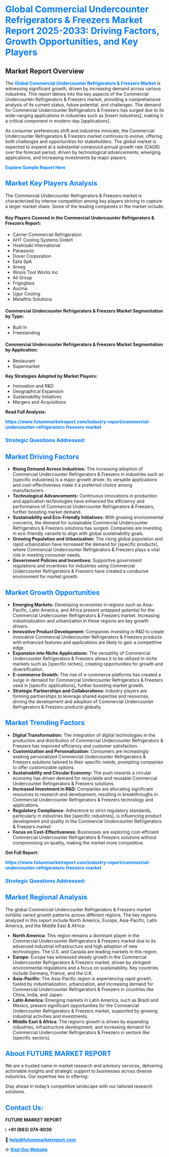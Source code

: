 <h1 style="color: #007BFF;">Global Commercial Undercounter Refrigerators & Freezers Market Report 2025-2033: Driving Factors, Growth Opportunities, and Key Players</h1>

<section id="overview">
<h2>Market Report Overview</h2>
<p>The <a href="https://www.futuremarketreport.com/industry-report/commercial-undercounter-refrigerators-freezers-market" style="color: #007BFF; text-decoration: none;"><strong>Global Commercial Undercounter Refrigerators & Freezers Market</strong></a> is witnessing significant growth, driven by increasing demand across various industries. This report delves into the key aspects of the Commercial Undercounter Refrigerators & Freezers market, providing a comprehensive analysis of its current status, future potential, and challenges. The demand for Commercial Undercounter Refrigerators & Freezers has surged due to its wide-ranging applications in industries such as [insert industries], making it a critical component in modern-day [applications].</p>
<p>As consumer preferences shift and industries innovate, the Commercial Undercounter Refrigerators & Freezers market continues to evolve, offering both challenges and opportunities for stakeholders. The global market is expected to expand at a substantial compound annual growth rate (CAGR) over the forecast period, driven by technological advancements, emerging applications, and increasing investments by major players.</p>
</section>

<section id="overview">
<p><a href="https://www.futuremarketreport.com/request-sample/reportId=43228" style="color: #007BFF; text-decoration: none;"><strong>Explore Sample Report Here</strong></a></p>
</section>

<section id="key-players">
<h2 style="color: #007BFF;">Market Key Players Analysis</h2>
<p>The Commercial Undercounter Refrigerators & Freezers market is characterized by intense competition among key players striving to capture a larger market share. Some of the leading companies in the market include:</p>
<h4>Key Players Covered in the Commercial Undercounter Refrigerators & Freezers Report:</h4>
<ul><li>Carrier Commercial Refrigeration</li><li>AHT Cooling Systems GmbH</li><li>Hoshizaki International</li><li>Panasonic</li><li>Dover Corporation</li><li>Epta SpA</li><li>Arneg</li><li>Illinois Tool Works Inc</li><li>Ali Group</li><li>Frigoglass</li><li>Aucma</li><li>Ugur Cooling</li><li>Metalfrio Solutions</li></ul>
<h4>Commercial Undercounter Refrigerators & Freezers Market Segmentation by Type:</h4>
<ul><li>Built In</li><li>Freestanding</li></ul>

<h4>Commercial Undercounter Refrigerators & Freezers Market Segmentation by Application:</h4>
<ul><li>Restaurant</li><li>Supermarket</li></ul>
<p><strong>Key Strategies Adopted by Market Players:</strong></p>
<ul>
<li>Innovation and R&D</li>
<li>Geographical Expansion</li>
<li>Sustainability Initiatives</li>
<li>Mergers and Acquisitions</li>
</ul>
</section>

<section>
<p><strong>Read Full Analysis: </strong></p><a href="https://www.futuremarketreport.com/industry-report/commercial-undercounter-refrigerators-freezers-market" style="color: #007BFF; text-decoration: none;"><strong>https://www.futuremarketreport.com/industry-report/commercial-undercounter-refrigerators-freezers-market</strong></a>
<h3 style="color: #007BFF;">Strategic Questions Addressed:</h3>
</section>

<section id="driving-factors">
<h2 style="color: #007BFF;">Market Driving Factors</h2>
<ul>
<li><strong>Rising Demand Across Industries:</strong> The increasing adoption of Commercial Undercounter Refrigerators & Freezers in industries such as [specific industries] is a major growth driver. Its versatile applications and cost-effectiveness make it a preferred choice among manufacturers.</li>
<li><strong>Technological Advancements:</strong> Continuous innovations in production and application technologies have enhanced the efficiency and performance of Commercial Undercounter Refrigerators & Freezers, further boosting market demand.</li>
<li><strong>Sustainability and Eco-Friendly Initiatives:</strong> With growing environmental concerns, the demand for sustainable Commercial Undercounter Refrigerators & Freezers solutions has surged. Companies are investing in eco-friendly variants to align with global sustainability goals.</li>
<li><strong>Growing Population and Urbanization:</strong> The rising global population and rapid urbanization have increased the demand for [specific products], where Commercial Undercounter Refrigerators & Freezers plays a vital role in meeting consumer needs.</li>
<li><strong>Government Policies and Incentives:</strong> Supportive government regulations and incentives for industries using Commercial Undercounter Refrigerators & Freezers have created a conducive environment for market growth.</li>
</ul>
</section>

<section id="growth-opportunities">
<h2 style="color: #007BFF;">Market Growth Opportunities</h2>
<ul>
<li><strong>Emerging Markets:</strong> Developing economies in regions such as Asia-Pacific, Latin America, and Africa present untapped potential for the Commercial Undercounter Refrigerators & Freezers market. Increasing industrialization and urbanization in these regions are key growth drivers.</li>
<li><strong>Innovative Product Development:</strong> Companies investing in R&D to create innovative Commercial Undercounter Refrigerators & Freezers products with enhanced features and applications are likely to gain a competitive edge.</li>
<li><strong>Expansion into Niche Applications:</strong> The versatility of Commercial Undercounter Refrigerators & Freezers allows it to be utilized in niche markets such as [specific niches], creating opportunities for growth and diversification.</li>
<li><strong>E-commerce Growth:</strong> The rise of e-commerce platforms has created a surge in demand for Commercial Undercounter Refrigerators & Freezers used in [specific applications], further boosting market growth.</li>
<li><strong>Strategic Partnerships and Collaborations:</strong> Industry players are forming partnerships to leverage shared expertise and resources, driving the development and adoption of Commercial Undercounter Refrigerators & Freezers products globally.</li>
</ul>
</section>

<section id="trending-factors">
<h2 style="color: #007BFF;">Market Trending Factors</h2>
<ul>
<li><strong>Digital Transformation:</strong> The integration of digital technologies in the production and distribution of Commercial Undercounter Refrigerators & Freezers has improved efficiency and customer satisfaction.</li>
<li><strong>Customization and Personalization:</strong> Consumers are increasingly seeking personalized Commercial Undercounter Refrigerators & Freezers solutions tailored to their specific needs, prompting companies to offer customizable options.</li>
<li><strong>Sustainability and Circular Economy:</strong> The push towards a circular economy has driven demand for recyclable and reusable Commercial Undercounter Refrigerators & Freezers solutions.</li>
<li><strong>Increased Investment in R&D:</strong> Companies are allocating significant resources to research and development, resulting in breakthroughs in Commercial Undercounter Refrigerators & Freezers technology and applications.</li>
<li><strong>Regulatory Compliance:</strong> Adherence to strict regulatory standards, particularly in industries like [specific industries], is influencing product development and quality in the Commercial Undercounter Refrigerators & Freezers market.</li>
<li><strong>Focus on Cost-Effectiveness:</strong> Businesses are exploring cost-efficient Commercial Undercounter Refrigerators & Freezers solutions without compromising on quality, making the market more competitive.</li>
</ul>
</section>

<section>
<p><strong>Get Full Report: </strong></p><a href="https://www.futuremarketreport.com/industry-report/commercial-undercounter-refrigerators-freezers-market" style="color: #007BFF; text-decoration: none;"><strong>https://www.futuremarketreport.com/industry-report/commercial-undercounter-refrigerators-freezers-market</strong></a>
<h3 style="color: #007BFF;">Strategic Questions Addressed:</h3>
</section>


<section id="regional-analysis">
<h2 style="color: #007BFF;">Market Regional Analysis</h2>
<p>The global Commercial Undercounter Refrigerators & Freezers market exhibits varied growth patterns across different regions. The key regions analyzed in this report include North America, Europe, Asia-Pacific, Latin America, and the Middle East & Africa:</p>
<ul>
<li><strong>North America:</strong> This region remains a dominant player in the Commercial Undercounter Refrigerators & Freezers market due to its advanced industrial infrastructure and high adoption of new technologies. The U.S. and Canada are leading markets in this region.</li>
<li><strong>Europe:</strong> Europe has witnessed steady growth in the Commercial Undercounter Refrigerators & Freezers market, driven by stringent environmental regulations and a focus on sustainability. Key countries include Germany, France, and the U.K.</li>
<li><strong>Asia-Pacific:</strong> The Asia-Pacific region is experiencing rapid growth, fueled by industrialization, urbanization, and increasing demand for Commercial Undercounter Refrigerators & Freezers in countries like China, India, and Japan.</li>
<li><strong>Latin America:</strong> Emerging markets in Latin America, such as Brazil and Mexico, present significant opportunities for the Commercial Undercounter Refrigerators & Freezers market, supported by growing industrial activities and investments.</li>
<li><strong>Middle East & Africa:</strong> The region’s growth is driven by expanding industries, infrastructure development, and increasing demand for Commercial Undercounter Refrigerators & Freezers in sectors like [specific sectors].</li>
</ul>
</section>

<footer>
<h2 style="color: #007BFF;">About FUTURE MARKET REPORT</h2>
<p>We are a trusted name in market research and advisory services, delivering actionable insights and strategic support to businesses across diverse industries. Our expertise lies in offering:</p>

<p>Stay ahead in today’s competitive landscape with our tailored research solutions.</p>

<h2 style="color: #007BFF;">Contact Us:</h2>
<p><strong>FUTURE MARKET REPORT</strong></p>
<p>📞 <strong>+91 (883) 074-8030</strong></p>
<p>📧 <strong><a href="mailto:help@futuremarketreport.com" style="color: #007BFF;">help@futuremarketreport.com</a></strong></p>
<p>🌐 <strong><a href="https://www.futuremarketreport.com/" style="color: #007BFF;">Visit Our Website</a></strong></p>
</footer>